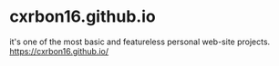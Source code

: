 # cxrbon16.github.io
it's one of the most basic and featureless personal web-site projects.
https://cxrbon16.github.io/
